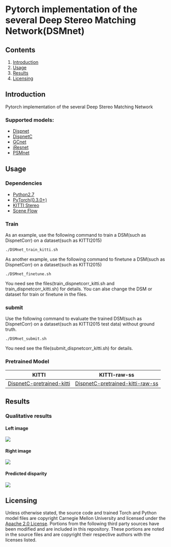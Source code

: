 # Pytorch implementation of the several Deep Stereo Matching Network(DSMnet)

## Contents

1. [Introduction](#introduction)
2. [Usage](#usage)
3. [Results](#results)
4. [Licensing](#Licensing)

## Introduction

Pytorch implementation of the several Deep Stereo Matching Network
### Supported models:

- [Dispnet](http://arxiv.org/abs/1512.02134)
- [DispnetC](http://arxiv.org/abs/1512.02134)
- [GCnet](http://arxiv.org/abs/1703.04309)
- [iResnet](http://arxiv.org/abs/1712.01039v1)
- [PSMnet](http://arxiv.org/pdf/1803.08669)

## Usage

### Dependencies

- [Python2.7](https://www.python.org/downloads/)
- [PyTorch(0.3.0+)](http://pytorch.org)
- [KITTI Stereo](http://www.cvlibs.net/datasets/kitti/eval_stereo.php)
- [Scene Flow](https://lmb.informatik.uni-freiburg.de/resources/datasets/SceneFlowDatasets.en.html)

### Train
As an example, use the following command to train a DSM(such as DispnetCorr) on  a dataset(such as KITTI2015)

```
./DSMnet_train_kitti.sh
```

As another example, use the following command to finetune a DSM(such as DispnetCorr) on  a dataset(such as KITTI2015)

```
./DSMnet_finetune.sh
```
You need see the files(train_dispnetcorr_kitti.sh and train_dispnetcorr_kitti.sh) for details. You can alse change the DSM or dataset for train or finetune in the files.


### submit
Use the following command to evaluate the trained DSM(such as DispnetCorr) on  a dataset(such as KITTI2015 test data) without ground truth.

```
./DSMnet_submit.sh
```
You need see the file(submit_dispnetcorr_kitti.sh) for details.

### Pretrained Model
| KITTI | KITTI-raw-ss |
|---|---|
|[DispnetC-pretrained-kitti](https://pan.baidu.com/s/1Dy9FitFASBFtTBoKAhodRg)|[DispnetC-pretrained-kitti-raw-ss](https://pan.baidu.com/s/1AWz9rJVoAuXn2KjCUvllBw)|


## Results

### Qualitative results
#### Left image
<img align="center" src="https://github.com/wyf2017/DSMnet/tree/master/deploy/10L.png">

#### Right image
<img align="center" src="https://github.com/wyf2017/DSMnet/tree/master/deploy/10R.png">

#### Predicted disparity
<img align="center" src="https://github.com/wyf2017/DSMnet/tree/master/deploy/dispL.png">

## Licensing
Unless otherwise stated, the source code and trained Torch and Python
model files are copyright Carnegie Mellon University and licensed
under the [Apache 2.0 License](./LICENSE).
Portions from the following third party sources have
been modified and are included in this repository.
These portions are noted in the source files and are
copyright their respective authors with
the licenses listed.
